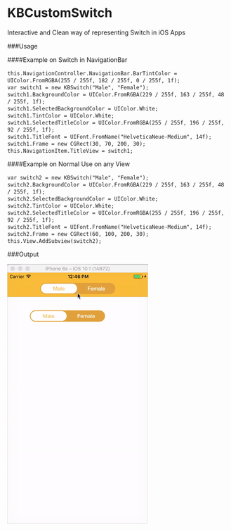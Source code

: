 # KBCustomSwitch

Interactive and Clean way of representing Switch in iOS Apps

###Usage

####Example on Switch in NavigationBar

```
this.NavigationController.NavigationBar.BarTintColor = UIColor.FromRGBA(255 / 255f, 182 / 255f, 0 / 255f, 1f);
var switch1 = new KBSwitch("Male", "Female");
switch1.BackgroundColor = UIColor.FromRGBA(229 / 255f, 163 / 255f, 48 / 255f, 1f);
switch1.SelectedBackgroundColor = UIColor.White;
switch1.TintColor = UIColor.White;
switch1.SelectedTitleColor = UIColor.FromRGBA(255 / 255f, 196 / 255f, 92 / 255f, 1f);
switch1.TitleFont = UIFont.FromName("HelveticaNeue-Medium", 14f);
switch1.Frame = new CGRect(30, 70, 200, 30);
this.NavigationItem.TitleView = switch1;
```

####Example on Normal Use on any View

```
var switch2 = new KBSwitch("Male", "Female");
switch2.BackgroundColor = UIColor.FromRGBA(229 / 255f, 163 / 255f, 48 / 255f, 1f);
switch2.SelectedBackgroundColor = UIColor.White;
switch2.TintColor = UIColor.White;
switch2.SelectedTitleColor = UIColor.FromRGBA(255 / 255f, 196 / 255f, 92 / 255f, 1f);
switch2.TitleFont = UIFont.FromName("HelveticaNeue-Medium", 14f);
switch2.Frame = new CGRect(60, 100, 200, 30);
this.View.AddSubview(switch2);
```


###Output 

![](https://github.com/guntidheerajkumar/KBCustomSwitch/blob/master/Output.gif)
